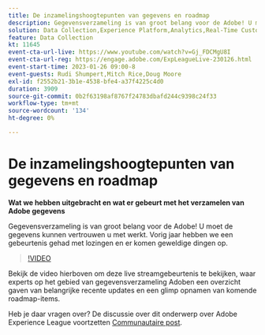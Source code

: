 ```yaml
---
title: De inzamelingshoogtepunten van gegevens en roadmap
description: Gegevensverzameling is van groot belang voor de Adobe! U moet de gegevens kunnen vertrouwen u met werkt. Vorig jaar hebben we een gebeurtenis gehad met lozingen en er komen geweldige dingen op.
solution: Data Collection,Experience Platform,Analytics,Real-Time Customer Data Platform,Customer Journey Analytics
feature: Data Collection
kt: 11645
event-cta-url-live: https://www.youtube.com/watch?v=Gj_FDCMgU8I
event-cta-url-reg: https://engage.adobe.com/ExpLeagueLive-230126.html
event-start-time: 2023-01-26 09:00-8
event-guests: Rudi Shumpert,Mitch Rice,Doug Moore
exl-id: f2552b21-3b1e-4538-bfe4-a37f4225c4d0
duration: 3909
source-git-commit: 0b2f63198af8767f24783dbafd244c9398c24f33
workflow-type: tm+mt
source-wordcount: '134'
ht-degree: 0%

---
```


# De inzamelingshoogtepunten van gegevens en roadmap

**Wat we hebben uitgebracht en wat er gebeurt met het verzamelen van Adobe gegevens**

Gegevensverzameling is van groot belang voor de Adobe! U moet de gegevens kunnen vertrouwen u met werkt. Vorig jaar hebben we een gebeurtenis gehad met lozingen en er komen geweldige dingen op.

>[!VIDEO](https://video.tv.adobe.com/v/3412963/?quality=12&learn=on)

Bekijk de video hierboven om deze live streamgebeurtenis te bekijken, waar experts op het gebied van gegevensverzameling Adoben een overzicht gaven van belangrijke recente updates en een glimp opnamen van komende roadmap-items.

Heb je daar vragen over? De discussie over dit onderwerp over Adobe Experience League voortzetten [Communautaire post](https://experienceleaguecommunities.adobe.com/t5/adobe-experience-platform-launch/experience-league-live-post-session-discussion-data-collection/m-p/569923#M316).

